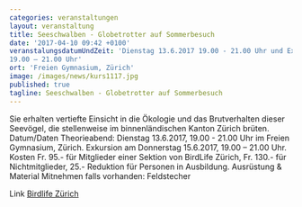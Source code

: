 ```yaml
---
categories: veranstaltungen
layout: veranstaltung
title: Seeschwalben - Globetrotter auf Sommerbesuch
date: '2017-04-10 09:42 +0100'
veranstalungsdatumUndZeit: 'Dienstag 13.6.2017 19.00 - 21.00 Uhr und Exkursion am Donnerstag 15.6.2017, 
19.00 – 21.00 Uhr'
ort: 'Freien Gymnasium, Zürich'
image: /images/news/kurs1117.jpg
published: true
tagline: Seeschwalben - Globetrotter auf Sommerbesuch
---
```


Sie erhalten vertiefte Einsicht in die Ökologie und das Brutverhalten dieser Seevögel, die stellenweise im binnenländischen Kanton Zürich brüten.
Datum/Daten
Theorieabend: Dienstag 13.6.2017, 
19.00 - 21.00 Uhr im Freien Gymnasium, Zürich. Exkursion am Donnerstag 15.6.2017, 
19.00 – 21.00 Uhr.
Kosten
Fr. 95.- für Mitglieder einer Sektion von BirdLife Zürich, Fr. 130.- für Nichtmitglieder, 25.- Reduktion für Personen in Ausbildung.
Ausrüstung & Material
Mitnehmen falls vorhanden: Feldstecher

Link [Birdlife Zürich](https://www.birdlife-zuerich.ch/kurse-veranstaltungen/uebersicht/einfuehrungs-auffrischungskurse/?anmeldung%5Buid%5D=1117&cHash=911290eda4deff9c89b39aaab09cc1a1)
